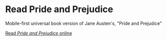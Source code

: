 # Read Pride and Prejudice
Mobile-first universal book version of Jane Austen's, "Pride and Prejudice"

[Read *Pride and Prejudice* online](https://brianhaferkamp.github.io/pride-and-prejudice/)
